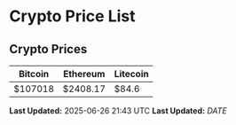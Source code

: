 # Crypto Price List

## Crypto Prices
| Bitcoin | Ethereum | Litecoin |
| ------- | -------- | -------- |
| $107018 | $2408.17 | $84.6 |
**Last Updated:** 2025-06-26 21:43 UTC
**Last Updated:** $DATE$
